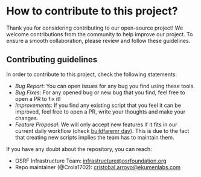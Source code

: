# How to contribute to this project?

Thank you for considering contributing to our open-source project! We welcome contributions from the community to help improve our project. To ensure a smooth collaboration, please review and follow these guidelines.

## Contributing guidelines

In order to contribute to this project, check the following statements:

* *Bug Report*: You can open issues for any bug you find using these tools.
* *Bug Fixes*: For any opened bug or new bug that you find, feel free to open a PR to fix it!
* *Improvements*: If you find any existing script that you feel it can be improved, feel free to open a PR, write your thoughts and make your changes.
* *Feature Proposal*: We will only accept new features if it fits in our current daily workflow (check [buildfaremr day](./playbook/buildfarmer/scripted_buildfarm_day.md)). This is due to the fact that creating new scripts implies the team has to maintain them. 

If you have any doubt about the repository, you can reach:
* OSRF Infrastructure Team: infrastructure@osrfoundation.org
* Repo maintainer (@Crola1702): cristobal.arroyo@ekumenlabs.com
